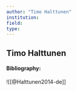 ```yaml
---
author: "Timo Halttunen"
institution:
field:
type:
---
```


## Timo Halttunen
#### Bibliography:

![[@Halttunen2014-de]]